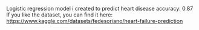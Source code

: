 Logistic regression model i created to predict heart disease 
accuracy: 0.87
If you like the dataset, you can find it here:  https://www.kaggle.com/datasets/fedesoriano/heart-failure-prediction

